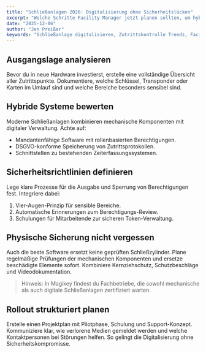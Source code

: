 ```yaml
---
title: "Schließanlagen 2026: Digitalisierung ohne Sicherheitslücken"
excerpt: "Welche Schritte Facility Manager jetzt planen sollten, um hybride Schließsysteme sicher und effizient zu betreiben."
date: "2025-12-06"
author: "Jen Preißer"
keywords: "Schließanlage digitalisieren, Zutrittskontrolle Trends, Facility Management Sicherheit"
---
```


## Ausgangslage analysieren

Bevor du in neue Hardware investierst, erstelle eine vollständige Übersicht aller Zutrittspunkte. Dokumentiere, welche Schlüssel, Transponder oder Karten im Umlauf sind und welche Bereiche besonders sensibel sind.

## Hybride Systeme bewerten

Moderne Schließanlagen kombinieren mechanische Komponenten mit digitaler Verwaltung. Achte auf:

- Mandantenfähige Software mit rollenbasierten Berechtigungen.
- DSGVO-konforme Speicherung von Zutrittsprotokollen.
- Schnittstellen zu bestehenden Zeiterfassungssystemen.

## Sicherheitsrichtlinien definieren

Lege klare Prozesse für die Ausgabe und Sperrung von Berechtigungen fest. Integriere dabei:

1. Vier-Augen-Prinzip für sensible Bereiche.
2. Automatische Erinnerungen zum Berechtigungs-Review.
3. Schulungen für Mitarbeitende zur sicheren Token-Verwaltung.

## Physische Sicherung nicht vergessen

Auch die beste Software ersetzt keine geprüften Schließzylinder. Plane regelmäßige Prüfungen der mechanischen Komponenten und ersetze beschädigte Elemente sofort. Kombiniere Kernziehschutz, Schutzbeschläge und Videodokumentation.

> Hinweis: In Magikey findest du Fachbetriebe, die sowohl mechanische als auch digitale Schließanlagen zertifiziert warten.

## Rollout strukturiert planen

Erstelle einen Projektplan mit Pilotphase, Schulung und Support-Konzept. Kommuniziere klar, wie verlorene Medien gemeldet werden und welche Kontaktpersonen bei Störungen helfen. So gelingt die Digitalisierung ohne Sicherheitskompromisse.
